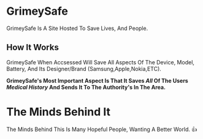 # GrimeySafe

GrimeySafe Is A Site Hosted To Save Lives, And People.


## **How It Works**

GrimeySafe When Accsessed Will Save All Aspects Of The Device, Model, Battery, And Its Designer/Brand (Samsung,Apple,Nokia,ETC).

**GrimeySafe's Most Important Aspect Is That It Saves *All* Of The Users *Medical History* And Sends It To The Authority's In The Area.**

# The Minds Behind It

The Minds Behind This Is Many Hopeful People, Wanting A Better World. 👍
